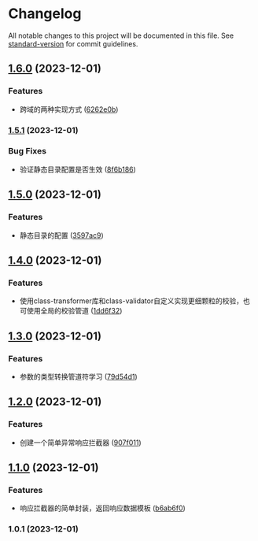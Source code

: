 # Changelog

All notable changes to this project will be documented in this file. See [standard-version](https://github.com/conventional-changelog/standard-version) for commit guidelines.

## [1.6.0](https://github.com/YuluoY/nestjs-study/compare/v1.5.1...v1.6.0) (2023-12-01)


### Features

* 跨域的两种实现方式 ([6262e0b](https://github.com/YuluoY/nestjs-study/commit/6262e0b64a710feb93be0206acf56d419c447827))

### [1.5.1](https://github.com/YuluoY/nestjs-study/compare/v1.5.0...v1.5.1) (2023-12-01)


### Bug Fixes

* 验证静态目录配置是否生效 ([8f6b186](https://github.com/YuluoY/nestjs-study/commit/8f6b186d0a51db9fd4fe442c75d8a6ef9f5f7270))

## [1.5.0](https://github.com/YuluoY/nestjs-study/compare/v1.4.0...v1.5.0) (2023-12-01)


### Features

* 静态目录的配置 ([3597ac9](https://github.com/YuluoY/nestjs-study/commit/3597ac9c03bee73ae1c42ee3a339604817080532))

## [1.4.0](https://github.com/YuluoY/nestjs-study/compare/v1.3.0...v1.4.0) (2023-12-01)


### Features

* 使用class-transformer库和class-validator自定义实现更细颗粒的校验，也可使用全局的校验管道 ([1dd6f32](https://github.com/YuluoY/nestjs-study/commit/1dd6f328b70d4ea8f904a30259e11fcff0acd6c3))

## [1.3.0](https://github.com/YuluoY/nestjs-study/compare/v1.2.0...v1.3.0) (2023-12-01)


### Features

* 参数的类型转换管道符学习 ([79d54d1](https://github.com/YuluoY/nestjs-study/commit/79d54d1692a690e2c61b79b16ee75fd8b55dd004))

## [1.2.0](https://github.com/YuluoY/nestjs-study/compare/v1.1.0...v1.2.0) (2023-12-01)


### Features

* 创建一个简单异常响应拦截器 ([907f011](https://github.com/YuluoY/nestjs-study/commit/907f011e80023561f9304ce5e5c537ddf2d8c5cf))

## [1.1.0](https://github.com/YuluoY/nestjs-study/compare/v1.0.1...v1.1.0) (2023-12-01)


### Features

* 响应拦截器的简单封装，返回响应数据模板 ([b6ab6f0](https://github.com/YuluoY/nestjs-study/commit/b6ab6f01ce127a7dc036c7aafc9648fa92c5ec78))

### 1.0.1 (2023-12-01)
